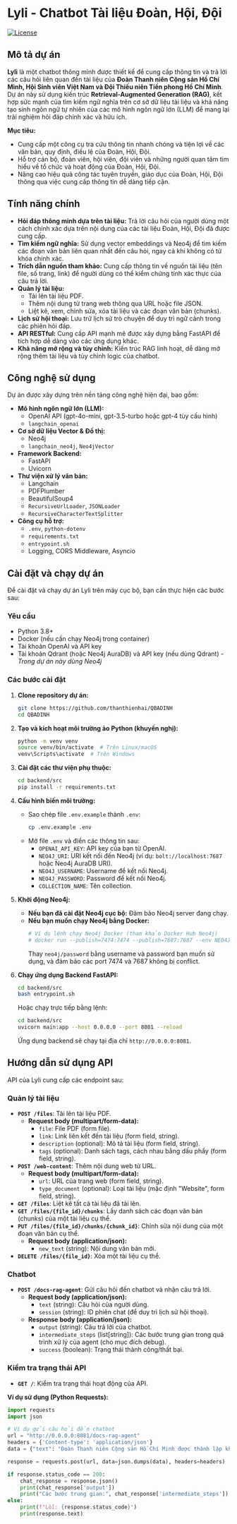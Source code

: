 # Lyli - Chatbot Tài liệu Đoàn, Hội, Đội

[![License](https://img.shields.io/badge/License-Apache%202.0-blue.svg)](https://opensource.org/licenses/Apache-2.0)

## Mô tả dự án

**Lyli** là một chatbot thông minh được thiết kế để cung cấp thông tin và trả lời các câu hỏi liên quan đến tài liệu của **Đoàn Thanh niên Cộng sản Hồ Chí Minh, Hội Sinh viên Việt Nam và Đội Thiếu niên Tiền phong Hồ Chí Minh**. Dự án này sử dụng kiến trúc **Retrieval-Augmented Generation (RAG)**, kết hợp sức mạnh của tìm kiếm ngữ nghĩa trên cơ sở dữ liệu tài liệu và khả năng tạo sinh ngôn ngữ tự nhiên của các mô hình ngôn ngữ lớn (LLM) để mang lại trải nghiệm hỏi đáp chính xác và hữu ích.

**Mục tiêu:**

*   Cung cấp một công cụ tra cứu thông tin nhanh chóng và tiện lợi về các văn bản, quy định, điều lệ của Đoàn, Hội, Đội.
*   Hỗ trợ cán bộ, đoàn viên, hội viên, đội viên và những người quan tâm tìm hiểu về tổ chức và hoạt động của Đoàn, Hội, Đội.
*   Nâng cao hiệu quả công tác tuyên truyền, giáo dục của Đoàn, Hội, Đội thông qua việc cung cấp thông tin dễ dàng tiếp cận.

## Tính năng chính

*   **Hỏi đáp thông minh dựa trên tài liệu:** Trả lời câu hỏi của người dùng một cách chính xác dựa trên nội dung của các tài liệu Đoàn, Hội, Đội đã được cung cấp.
*   **Tìm kiếm ngữ nghĩa:** Sử dụng vector embeddings và Neo4j để tìm kiếm các đoạn văn bản liên quan nhất đến câu hỏi, ngay cả khi không có từ khóa chính xác.
*   **Trích dẫn nguồn tham khảo:**  Cung cấp thông tin về nguồn tài liệu (tên file, số trang, link) để người dùng có thể kiểm chứng tính xác thực của câu trả lời.
*   **Quản lý tài liệu:**
    *   Tải lên tài liệu PDF.
    *   Thêm nội dung từ trang web thông qua URL hoặc file JSON.
    *   Liệt kê, xem, chỉnh sửa, xóa tài liệu và các đoạn văn bản (chunks).
*   **Lịch sử hội thoại:** Lưu trữ lịch sử trò chuyện để duy trì ngữ cảnh trong các phiên hỏi đáp.
*   **API RESTful:** Cung cấp API mạnh mẽ được xây dựng bằng FastAPI để tích hợp dễ dàng vào các ứng dụng khác.
*   **Khả năng mở rộng và tùy chỉnh:** Kiến trúc RAG linh hoạt, dễ dàng mở rộng thêm tài liệu và tùy chỉnh logic của chatbot.

## Công nghệ sử dụng

Dự án được xây dựng trên nền tảng công nghệ hiện đại, bao gồm:

*   **Mô hình ngôn ngữ lớn (LLM):**
    *   OpenAI API (gpt-4o-mini, gpt-3.5-turbo hoặc gpt-4 tùy cấu hình)
    *   `langchain_openai`
*   **Cơ sở dữ liệu Vector & Đồ thị:**
    *   Neo4j
    *   `langchain_neo4j`, `Neo4jVector`
*   **Framework Backend:**
    *   FastAPI
    *   Uvicorn
*   **Thư viện xử lý văn bản:**
    *   Langchain
    *   PDFPlumber
    *   BeautifulSoup4
    *   `RecursiveUrlLoader`, `JSONLoader`
    *   `RecursiveCharacterTextSplitter`
*   **Công cụ hỗ trợ:**
    *   `.env`, `python-dotenv`
    *   `requirements.txt`
    *   `entrypoint.sh`
    *   Logging, CORS Middleware, Asyncio

## Cài đặt và chạy dự án

Để cài đặt và chạy dự án Lyli trên máy cục bộ, bạn cần thực hiện các bước sau:

### Yêu cầu

*   Python 3.8+
*   Docker (nếu cần chạy Neo4j trong container)
*   Tài khoản OpenAI và API key
*   Tài khoản Qdrant (hoặc Neo4j AuraDB) và API key (nếu dùng Qdrant) - *Trong dự án này dùng Neo4j*

### Các bước cài đặt

1.  **Clone repository dự án:**

    ```bash
    git clone https://github.com/thanthienhai/QBADINH
    cd QBADINH
    ```

2.  **Tạo và kích hoạt môi trường ảo Python (khuyến nghị):**

    ```bash
    python -m venv venv
    source venv/bin/activate  # Trên Linux/macOS
    venv\Scripts\activate  # Trên Windows
    ```

3.  **Cài đặt các thư viện phụ thuộc:**

    ```bash
    cd backend/src
    pip install -r requirements.txt
    ```

4.  **Cấu hình biến môi trường:**

    *   Sao chép file `.env.example` thành `.env`:
        ```bash
        cp .env.example .env
        ```
    *   Mở file `.env` và điền các thông tin sau:
        *   `OPENAI_API_KEY`: API key của bạn từ OpenAI.
        *   `NEO4J_URI`: URI kết nối đến Neo4j (ví dụ: `bolt://localhost:7687` hoặc Neo4j AuraDB URI).
        *   `NEO4J_USERNAME`: Username để kết nối Neo4j.
        *   `NEO4J_PASSWORD`: Password để kết nối Neo4j.
        *   `COLLECTION_NAME`: Tên collection.

5.  **Khởi động Neo4j:**

    *   **Nếu bạn đã cài đặt Neo4j cục bộ:** Đảm bảo Neo4j server đang chạy.
    *   **Nếu bạn muốn chạy Neo4j bằng Docker:**
        ```bash
        # Ví dụ lệnh chạy Neo4j Docker (tham khảo Docker Hub Neo4j)
        # docker run --publish=7474:7474 --publish=7687:7687 --env NEO4J_AUTH=neo4j/password neo4j:latest
        ```
        Thay `neo4j/password` bằng username và password bạn muốn sử dụng, và đảm bảo các port 7474 và 7687 không bị conflict.

6.  **Chạy ứng dụng Backend FastAPI:**

    ```bash
    cd backend/src
    bash entrypoint.sh
    ```

    Hoặc chạy trực tiếp bằng lệnh:

    ```bash
    cd backend/src
    uvicorn main:app --host 0.0.0.0 --port 8081 --reload
    ```

    Ứng dụng backend sẽ chạy tại địa chỉ `http://0.0.0.0:8081`.

## Hướng dẫn sử dụng API

API của Lyli cung cấp các endpoint sau:

### Quản lý tài liệu

*   **`POST /files`**: Tải lên tài liệu PDF.
    *   **Request body (multipart/form-data):**
        *   `file`: File PDF (form file).
        *   `link`: Link liên kết đến tài liệu (form field, string).
        *   `description` (optional): Mô tả tài liệu (form field, string).
        *   `tags` (optional): Danh sách tags, cách nhau bằng dấu phẩy (form field, string).
*   **`POST /web-content`**: Thêm nội dung web từ URL.
    *   **Request body (multipart/form-data):**
        *   `url`: URL của trang web (form field, string).
        *   `type_document` (optional): Loại tài liệu (mặc định "Website", form field, string).
*   **`GET /files`**: Liệt kê tất cả tài liệu đã tải lên.
*   **`GET /files/{file_id}/chunks`**: Lấy danh sách các đoạn văn bản (chunks) của một tài liệu cụ thể.
*   **`PUT /files/{file_id}/chunks/{chunk_id}`**: Chỉnh sửa nội dung của một đoạn văn bản cụ thể.
    *   **Request body (application/json):**
        *   `new_text` (string): Nội dung văn bản mới.
*   **`DELETE /files/{file_id}`**: Xóa một tài liệu cụ thể.

### Chatbot

*   **`POST /docs-rag-agent`**: Gửi câu hỏi đến chatbot và nhận câu trả lời.
    *   **Request body (application/json):**
        *   `text` (string): Câu hỏi của người dùng.
        *   `session` (string): ID phiên chat (để duy trì lịch sử hội thoại).
    *   **Response body (application/json):**
        *   `output` (string): Câu trả lời của chatbot.
        *   `intermediate_steps` (list[string]): Các bước trung gian trong quá trình xử lý của agent (cho mục đích debug).
        *   `success` (boolean): Trạng thái thành công/thất bại.

### Kiểm tra trạng thái API

*   **`GET /`**: Kiểm tra trạng thái hoạt động của API.

**Ví dụ sử dụng (Python Requests):**

```python
import requests
import json

# Ví dụ gửi câu hỏi đến chatbot
url = "http://0.0.0.0:8081/docs-rag-agent"
headers = {'Content-type': 'application/json'}
data = {"text": "Đoàn Thanh niên Cộng sản Hồ Chí Minh được thành lập khi nào?", "session": "user123"}

response = requests.post(url, data=json.dumps(data), headers=headers)

if response.status_code == 200:
    chat_response = response.json()
    print(chat_response['output'])
    print("Các bước trung gian:", chat_response['intermediate_steps'])
else:
    print(f"Lỗi: {response.status_code}")
    print(response.text)